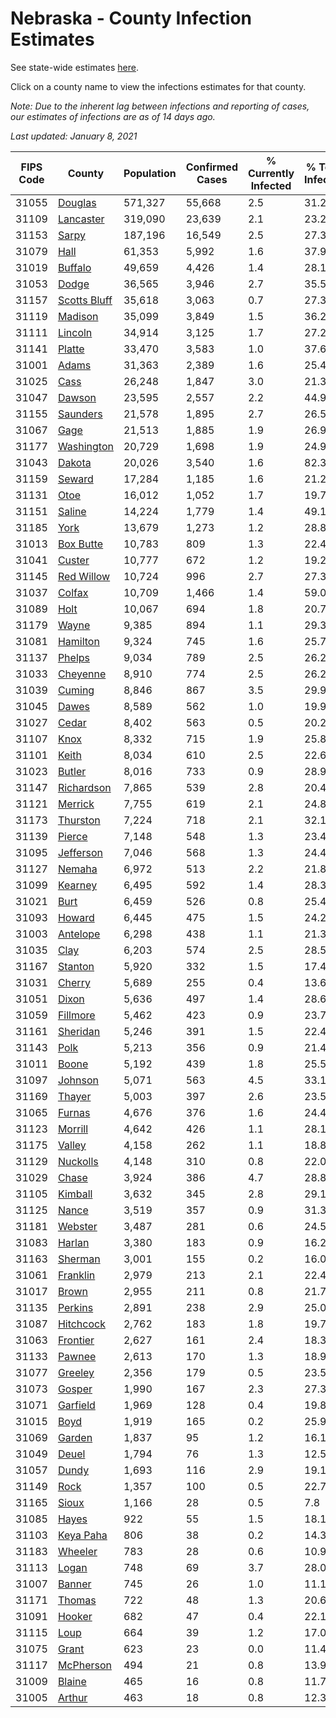 # Nebraska - County Infection Estimates

See state-wide estimates [here](/infections/us-ne).

Click on a county name to view the infections estimates for that county.

*Note: Due to the inherent lag between infections and reporting of cases, our estimates of infections are as of 14 days ago.*

*Last updated: January 8, 2021*

|   FIPS Code |                       County |   Population |   Confirmed Cases |   % Currently Infected |   % Total Infected |
|-------------|------------------------------|--------------|-------------------|------------------------|--------------------|
|       31055 |           [Douglas](douglas) |      571,327 |            55,668 |                    2.5 |               31.2 |
|       31109 |       [Lancaster](lancaster) |      319,090 |            23,639 |                    2.1 |               23.2 |
|       31153 |               [Sarpy](sarpy) |      187,196 |            16,549 |                    2.5 |               27.3 |
|       31079 |                 [Hall](hall) |       61,353 |             5,992 |                    1.6 |               37.9 |
|       31019 |           [Buffalo](buffalo) |       49,659 |             4,426 |                    1.4 |               28.1 |
|       31053 |               [Dodge](dodge) |       36,565 |             3,946 |                    2.7 |               35.5 |
|       31157 | [Scotts Bluff](scotts-bluff) |       35,618 |             3,063 |                    0.7 |               27.3 |
|       31119 |           [Madison](madison) |       35,099 |             3,849 |                    1.5 |               36.2 |
|       31111 |           [Lincoln](lincoln) |       34,914 |             3,125 |                    1.7 |               27.2 |
|       31141 |             [Platte](platte) |       33,470 |             3,583 |                    1.0 |               37.6 |
|       31001 |               [Adams](adams) |       31,363 |             2,389 |                    1.6 |               25.4 |
|       31025 |                 [Cass](cass) |       26,248 |             1,847 |                    3.0 |               21.3 |
|       31047 |             [Dawson](dawson) |       23,595 |             2,557 |                    2.2 |               44.9 |
|       31155 |         [Saunders](saunders) |       21,578 |             1,895 |                    2.7 |               26.5 |
|       31067 |                 [Gage](gage) |       21,513 |             1,885 |                    1.9 |               26.9 |
|       31177 |     [Washington](washington) |       20,729 |             1,698 |                    1.9 |               24.9 |
|       31043 |             [Dakota](dakota) |       20,026 |             3,540 |                    1.6 |               82.3 |
|       31159 |             [Seward](seward) |       17,284 |             1,185 |                    1.6 |               21.2 |
|       31131 |                 [Otoe](otoe) |       16,012 |             1,052 |                    1.7 |               19.7 |
|       31151 |             [Saline](saline) |       14,224 |             1,779 |                    1.4 |               49.1 |
|       31185 |                 [York](york) |       13,679 |             1,273 |                    1.2 |               28.8 |
|       31013 |       [Box Butte](box-butte) |       10,783 |               809 |                    1.3 |               22.4 |
|       31041 |             [Custer](custer) |       10,777 |               672 |                    1.2 |               19.2 |
|       31145 |     [Red Willow](red-willow) |       10,724 |               996 |                    2.7 |               27.3 |
|       31037 |             [Colfax](colfax) |       10,709 |             1,466 |                    1.4 |               59.0 |
|       31089 |                 [Holt](holt) |       10,067 |               694 |                    1.8 |               20.7 |
|       31179 |               [Wayne](wayne) |        9,385 |               894 |                    1.1 |               29.3 |
|       31081 |         [Hamilton](hamilton) |        9,324 |               745 |                    1.6 |               25.7 |
|       31137 |             [Phelps](phelps) |        9,034 |               789 |                    2.5 |               26.2 |
|       31033 |         [Cheyenne](cheyenne) |        8,910 |               774 |                    2.5 |               26.2 |
|       31039 |             [Cuming](cuming) |        8,846 |               867 |                    3.5 |               29.9 |
|       31045 |               [Dawes](dawes) |        8,589 |               562 |                    1.0 |               19.9 |
|       31027 |               [Cedar](cedar) |        8,402 |               563 |                    0.5 |               20.2 |
|       31107 |                 [Knox](knox) |        8,332 |               715 |                    1.9 |               25.8 |
|       31101 |               [Keith](keith) |        8,034 |               610 |                    2.5 |               22.6 |
|       31023 |             [Butler](butler) |        8,016 |               733 |                    0.9 |               28.9 |
|       31147 |     [Richardson](richardson) |        7,865 |               539 |                    2.8 |               20.4 |
|       31121 |           [Merrick](merrick) |        7,755 |               619 |                    2.1 |               24.8 |
|       31173 |         [Thurston](thurston) |        7,224 |               718 |                    2.1 |               32.1 |
|       31139 |             [Pierce](pierce) |        7,148 |               548 |                    1.3 |               23.4 |
|       31095 |       [Jefferson](jefferson) |        7,046 |               568 |                    1.3 |               24.4 |
|       31127 |             [Nemaha](nemaha) |        6,972 |               513 |                    2.2 |               21.8 |
|       31099 |           [Kearney](kearney) |        6,495 |               592 |                    1.4 |               28.3 |
|       31021 |                 [Burt](burt) |        6,459 |               526 |                    0.8 |               25.4 |
|       31093 |             [Howard](howard) |        6,445 |               475 |                    1.5 |               24.2 |
|       31003 |         [Antelope](antelope) |        6,298 |               438 |                    1.1 |               21.3 |
|       31035 |                 [Clay](clay) |        6,203 |               574 |                    2.5 |               28.5 |
|       31167 |           [Stanton](stanton) |        5,920 |               332 |                    1.5 |               17.4 |
|       31031 |             [Cherry](cherry) |        5,689 |               255 |                    0.4 |               13.6 |
|       31051 |               [Dixon](dixon) |        5,636 |               497 |                    1.4 |               28.6 |
|       31059 |         [Fillmore](fillmore) |        5,462 |               423 |                    0.9 |               23.7 |
|       31161 |         [Sheridan](sheridan) |        5,246 |               391 |                    1.5 |               22.4 |
|       31143 |                 [Polk](polk) |        5,213 |               356 |                    0.9 |               21.4 |
|       31011 |               [Boone](boone) |        5,192 |               439 |                    1.8 |               25.5 |
|       31097 |           [Johnson](johnson) |        5,071 |               563 |                    4.5 |               33.1 |
|       31169 |             [Thayer](thayer) |        5,003 |               397 |                    2.6 |               23.5 |
|       31065 |             [Furnas](furnas) |        4,676 |               376 |                    1.6 |               24.4 |
|       31123 |           [Morrill](morrill) |        4,642 |               426 |                    1.1 |               28.1 |
|       31175 |             [Valley](valley) |        4,158 |               262 |                    1.1 |               18.8 |
|       31129 |         [Nuckolls](nuckolls) |        4,148 |               310 |                    0.8 |               22.0 |
|       31029 |               [Chase](chase) |        3,924 |               386 |                    4.7 |               28.8 |
|       31105 |           [Kimball](kimball) |        3,632 |               345 |                    2.8 |               29.1 |
|       31125 |               [Nance](nance) |        3,519 |               357 |                    0.9 |               31.3 |
|       31181 |           [Webster](webster) |        3,487 |               281 |                    0.6 |               24.5 |
|       31083 |             [Harlan](harlan) |        3,380 |               183 |                    0.9 |               16.2 |
|       31163 |           [Sherman](sherman) |        3,001 |               155 |                    0.2 |               16.0 |
|       31061 |         [Franklin](franklin) |        2,979 |               213 |                    2.1 |               22.4 |
|       31017 |               [Brown](brown) |        2,955 |               211 |                    0.8 |               21.7 |
|       31135 |           [Perkins](perkins) |        2,891 |               238 |                    2.9 |               25.0 |
|       31087 |       [Hitchcock](hitchcock) |        2,762 |               183 |                    1.8 |               19.7 |
|       31063 |         [Frontier](frontier) |        2,627 |               161 |                    2.4 |               18.3 |
|       31133 |             [Pawnee](pawnee) |        2,613 |               170 |                    1.3 |               18.9 |
|       31077 |           [Greeley](greeley) |        2,356 |               179 |                    0.5 |               23.5 |
|       31073 |             [Gosper](gosper) |        1,990 |               167 |                    2.3 |               27.3 |
|       31071 |         [Garfield](garfield) |        1,969 |               128 |                    0.4 |               19.8 |
|       31015 |                 [Boyd](boyd) |        1,919 |               165 |                    0.2 |               25.9 |
|       31069 |             [Garden](garden) |        1,837 |                95 |                    1.2 |               16.1 |
|       31049 |               [Deuel](deuel) |        1,794 |                76 |                    1.3 |               12.5 |
|       31057 |               [Dundy](dundy) |        1,693 |               116 |                    2.9 |               19.1 |
|       31149 |                 [Rock](rock) |        1,357 |               100 |                    0.5 |               22.7 |
|       31165 |               [Sioux](sioux) |        1,166 |                28 |                    0.5 |                7.8 |
|       31085 |               [Hayes](hayes) |          922 |                55 |                    1.5 |               18.1 |
|       31103 |       [Keya Paha](keya-paha) |          806 |                38 |                    0.2 |               14.3 |
|       31183 |           [Wheeler](wheeler) |          783 |                28 |                    0.6 |               10.9 |
|       31113 |               [Logan](logan) |          748 |                69 |                    3.7 |               28.0 |
|       31007 |             [Banner](banner) |          745 |                26 |                    1.0 |               11.1 |
|       31171 |             [Thomas](thomas) |          722 |                48 |                    1.3 |               20.6 |
|       31091 |             [Hooker](hooker) |          682 |                47 |                    0.4 |               22.1 |
|       31115 |                 [Loup](loup) |          664 |                39 |                    1.2 |               17.0 |
|       31075 |               [Grant](grant) |          623 |                23 |                    0.0 |               11.4 |
|       31117 |       [McPherson](mcpherson) |          494 |                21 |                    0.8 |               13.9 |
|       31009 |             [Blaine](blaine) |          465 |                16 |                    0.8 |               11.7 |
|       31005 |             [Arthur](arthur) |          463 |                18 |                    0.8 |               12.3 |
